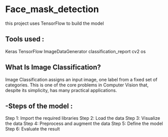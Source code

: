 # Face_mask_detection

this project uses TensorFlow to build the model

## Tools used :

 Keras
TensorFlow
ImageDataGenerator
classification_report
cv2
os

## What Is Image Classification?
Image Classification assigns an input image, one label from a fixed set of categories. This is one of the core problems in Computer Vision that, despite its simplicity, has many practical applications.

## -Steps of the model :
Step 1: Import the required libraries
Step 2: Load the data
Step 3: Visualize the data
Step 4: Preprocess and augment the data
Step 5: Define the model
Step 6: Evaluate the result
